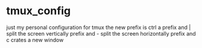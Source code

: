 # tmux_config
just my personal configuration for tmux
the new prefix is ctrl a
prefix and | split the screen vertically
prefix and - split the screen horizontally
prefix and c crates a new window
